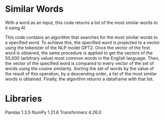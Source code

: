 # Similar Words
With a word as an input, this code returns a list of the most similar words to it using AI

This code contains an algorithm that searches for the most similar words to a specified word. To achieve this, the specified word is projected to a vector using the tokenizer of the NLP model GPT2. Once the vector of the first word is obtained, the same procedure is applied to get the vectors of the 50,000 (arbitrary value) most common words in the English language. Then, the vector of the specified word is compared to every vector of the set of words using the cosine similarity. Sorting the set of words by the value of the result of this operation, by a descending order, a list of the most similar words is obtained. Finally, the algorithm returns a dataframe with that list.

# Libraries
Pandas 1.3.5
NumPy 1.21.6
Transformers 4.26.0
